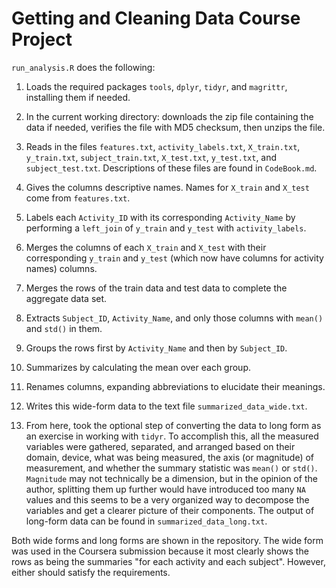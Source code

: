# Getting and Cleaning Data Course Project

`run_analysis.R` does the following:

1. Loads the required packages `tools`, `dplyr`, `tidyr`, and `magrittr`, installing them if needed.

2. In the current working directory: downloads the zip file containing the data if needed, verifies the file with MD5 checksum, then unzips the file.

3. Reads in the files `features.txt`, `activity_labels.txt`, `X_train.txt`, `y_train.txt`, `subject_train.txt`, `X_test.txt`, `y_test.txt`, and `subject_test.txt`. Descriptions of these files are found in `CodeBook.md`.

4. Gives the columns descriptive names. Names for `X_train` and `X_test` come from `features.txt`.

5. Labels each `Activity_ID` with its corresponding `Activity_Name` by performing a `left_join` of `y_train` and `y_test` with `activity_labels`.

6. Merges the columns of each `X_train` and `X_test` with their corresponding `y_train` and `y_test` (which now have columns for activity names) columns.

7. Merges the rows of the train data and test data to complete the aggregate data set.

8. Extracts `Subject_ID`, `Activity_Name`, and only those columns with `mean()` and `std()` in them.

9. Groups the rows first by `Activity_Name` and then by `Subject_ID`.

10. Summarizes by calculating the mean over each group.

11. Renames columns, expanding abbreviations to elucidate their meanings.

12. Writes this wide-form data to the text file `summarized_data_wide.txt`.

13. From here, took the optional step of converting the data to long form as an exercise in working with `tidyr`. To accomplish this, all the measured variables were gathered, separated, and arranged based on their domain, device, what was being measured, the axis (or magnitude) of measurement, and whether the summary statistic was `mean()` or `std()`. `Magnitude` may not technically be a dimension, but in the opinion of the author, splitting them up further would have introduced too many `NA` values and this seems to be a very organized way to decompose the variables and get a clearer picture of their components. The output of long-form data can be found in `summarized_data_long.txt`.

Both wide forms and long forms are shown in the repository. The wide form was used in the Coursera submission because it most clearly shows the rows as being the summaries "for each activity and each subject". However, either should satisfy the requirements.